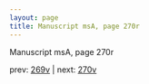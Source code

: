 ```yaml
---
layout: page
title: Manuscript msA, page 270r
---
```


Manuscript msA, page 270r

prev:  [269v](../269v) | next:  [270v](../270v)